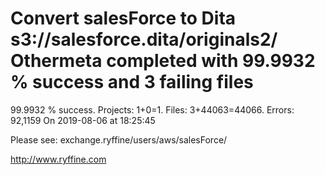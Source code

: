 # Convert salesForce to Dita s3://salesforce.dita/originals2/ Othermeta completed with 99.9932 % success and 3 failing files

99.9932 % success. Projects: 1+0=1.  Files: 3+44063=44066. Errors: 92,1159  On 2019-08-06 at 18:25:45



Please see: exchange.ryffine/users/aws/salesForce/

http://www.ryffine.com
